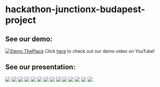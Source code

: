 # hackathon-junctionx-budapest-project

## See our demo:
[![Demo ThePlace](https://media.giphy.com/media/JoPcxmh13GnkQUVvXZ/giphy.gif)](https://youtu.be/MfM8Iy2E0R8)
Click [here](https://youtu.be/MfM8Iy2E0R8) to check out our demo video on YouTube!

## See our presentation:

![](Presentation/The_Place_Presentation-01.jpg)
![](Presentation/The_Place_Presentation-02.jpg)
![](Presentation/The_Place_Presentation-03.jpg)
![](Presentation/The_Place_Presentation-04.jpg)
![](Presentation/The_Place_Presentation-05.jpg)
![](Presentation/The_Place_Presentation-06.jpg)
![](Presentation/The_Place_Presentation-07.jpg)
![](Presentation/The_Place_Presentation-08.jpg)
![](Presentation/The_Place_Presentation-09.jpg)
![](Presentation/The_Place_Presentation-10.jpg)
![](Presentation/The_Place_Presentation-11.jpg)
![](Presentation/The_Place_Presentation-12.jpg)
![](Presentation/The_Place_Presentation-13.jpg)
![](Presentation/The_Place_Presentation-14.jpg)
